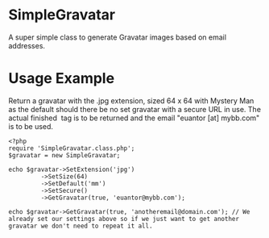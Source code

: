 SimpleGravatar
==============

A super simple class to generate Gravatar images based on email addresses.

Usage Example
==============

Return a gravatar with the .jpg extension, sized 64 x 64 with Mystery Man as the default should there be no set gravatar with a secure URL in use. The actual finished <img> tag is to be returned and the email "euantor [at] mybb.com" is to be used.

    <?php
    require 'SimpleGravatar.class.php';
    $gravatar = new SimpleGravatar;

    echo $gravatar->SetExtension('jpg')
             ->SetSize(64)
             ->SetDefault('mm')
             ->SetSecure()
             ->GetGravatar(true, 'euantor@mybb.com');

    echo $gravatar->GetGravatar(true, 'anotheremail@domain.com'); // We already set our settings above so if we just want to get another gravatar we don't need to repeat it all.